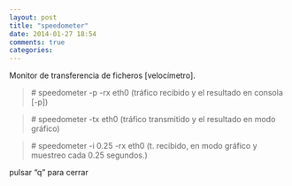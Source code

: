 ```yaml
---
layout: post
title: "speedometer"
date: 2014-01-27 18:54
comments: true
categories: 
---
```

Monitor de transferencia de ficheros [velocímetro].

>\# speedometer -p -rx eth0  (tráfico recibido y el resultado en consola [-p])

>\# speedometer -tx eth0  (tráfico transmitido y el resultado en modo gráfico)

>\# speedometer -i 0.25 -rx eth0 (t. recibido, en modo gráfico y muestreo cada 0.25 segundos.)

pulsar “q” para cerrar

